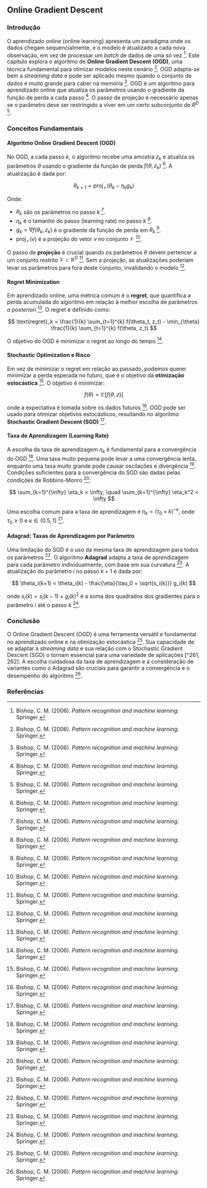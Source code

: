 ## Online Gradient Descent

### Introdução
O aprendizado online (online learning) apresenta um paradigma onde os dados chegam sequencialmente, e o modelo é atualizado a cada nova observação, em vez de processar um *batch* de dados de uma só vez [^261]. Este capítulo explora o algoritmo de **Online Gradient Descent (OGD)**, uma técnica fundamental para otimizar modelos neste cenário [^262]. OGD adapta-se bem a *streaming data* e pode ser aplicado mesmo quando o conjunto de dados é muito grande para caber na memória [^261]. OGD é um algoritmo para aprendizado online que atualiza os parâmetros usando o gradiente da função de perda a cada passo [^262]. O passo de projeção é necessário apenas se o parâmetro deve ser restringido a viver em um certo subconjunto de $R^D$ [^262].

### Conceitos Fundamentais

#### Algoritmo Online Gradient Descent (OGD)
No OGD, a cada passo *k*, o algoritmo recebe uma amostra $z_k$ e atualiza os parâmetros $\theta$ usando o gradiente da função de perda $f(\theta, z_k)$ [^262]. A atualização é dada por:

$$ \theta_{k+1} = \text{proj}_{\mathcal{V}}(\theta_k - \eta_k g_k) $$

Onde:
*   $\theta_k$ são os parâmetros no passo *k* [^262].
*   $\eta_k$ é o tamanho do passo (learning rate) no passo *k* [^262].
*   $g_k = \nabla f(\theta_k, z_k)$ é o gradiente da função de perda em $\theta_k$ [^262].
*   $\text{proj}_{\mathcal{V}}(v)$ é a projeção do vetor *v* no conjunto $\mathcal{V}$ [^262].

O passo de **projeção** é crucial quando os parâmetros $\theta$ devem pertencer a um conjunto restrito $\mathcal{V} \subset \mathbb{R}^D$ [^262]. Sem a projeção, as atualizações poderiam levar os parâmetros para fora deste conjunto, invalidando o modelo [^262].

#### Regret Minimization
Em aprendizado online, uma métrica comum é o **regret**, que quantifica a perda acumulada do algoritmo em relação à melhor escolha de parâmetros *a posteriori* [^262]. O regret é definido como:

$$ \text{regret}_k = \frac{1}{k} \sum_{t=1}^{k} f(\theta_t, z_t) - \min_{\theta} \frac{1}{k} \sum_{t=1}^{k} f(\theta, z_t) $$

O objetivo do OGD é minimizar o regret ao longo do tempo [^262].

#### Stochastic Optimization e Risco
Em vez de minimizar o regret em relação ao passado, podemos querer minimizar a perda esperada no futuro, que é o objetivo da **otimização estocástica** [^262]. O objetivo é minimizar:

$$ f(\theta) = \mathbb{E}[f(\theta, z)] $$

onde a expectativa é tomada sobre os dados futuros [^262]. OGD pode ser usado para otimizar objetivos estocásticos, resultando no algoritmo **Stochastic Gradient Descent (SGD)** [^262].

#### Taxa de Aprendizagem (Learning Rate)
A escolha da taxa de aprendizagem $\eta_k$ é fundamental para a convergência do OGD [^247]. Uma taxa muito pequena pode levar a uma convergência lenta, enquanto uma taxa muito grande pode causar oscilações e divergência [^247]. Condições suficientes para a convergência do SGD são dadas pelas condições de Robbins-Monro [^263]:

$$ \sum_{k=1}^{\infty} \eta_k = \infty, \quad \sum_{k=1}^{\infty} \eta_k^2 < \infty $$

Uma escolha comum para a taxa de aprendizagem é $\eta_k = (\tau_0 + k)^{-\kappa}$, onde $\tau_0 \geq 0$ e $\kappa \in (0.5, 1]$ [^263].

#### Adagrad: Taxas de Aprendizagem por Parâmetro
Uma limitação do SGD é o uso da mesma taxa de aprendizagem para todos os parâmetros [^263]. O algoritmo **Adagrad** adapta a taxa de aprendizagem para cada parâmetro individualmente, com base em sua curvatura [^263]. A atualização do parâmetro $i$ no passo $k+1$ é dada por:

$$ \theta_i(k+1) = \theta_i(k) - \frac{\eta}{\tau_0 + \sqrt{s_i(k)}} g_i(k) $$

onde $s_i(k) = s_i(k-1) + g_i(k)^2$ é a soma dos quadrados dos gradientes para o parâmetro $i$ até o passo *k* [^263].

### Conclusão

O Online Gradient Descent (OGD) é uma ferramenta versátil e fundamental no aprendizado online e na otimização estocástica [^262]. Sua capacidade de se adaptar a *streaming data* e sua relação com o Stochastic Gradient Descent (SGD) o tornam essencial para uma variedade de aplicações [^261, 262]. A escolha cuidadosa da taxa de aprendizagem e a consideração de variantes como o Adagrad são cruciais para garantir a convergência e o desempenho do algoritmo [^263].

### Referências
[^247]:  Bishop, C. M. (2006). *Pattern recognition and machine learning*. Springer.
[^261]: Bishop, C. M. (2006). *Pattern recognition and machine learning*. Springer.
[^262]: Bishop, C. M. (2006). *Pattern recognition and machine learning*. Springer.
[^263]: Bishop, C. M. (2006). *Pattern recognition and machine learning*. Springer.
<!-- END -->